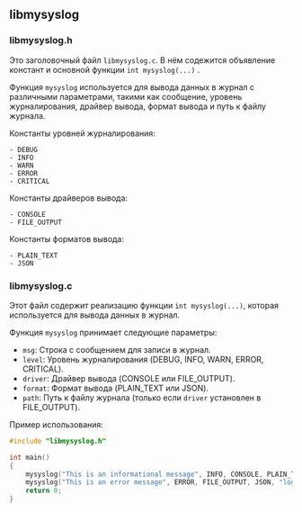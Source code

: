 ## libmysyslog

### libmysyslog.h

Это заголовочный файл `libmysyslog.c`. В нём содежится объявление констант и основной функции `int mysyslog(...)` .

Функция `mysyslog` используется для вывода данных в журнал с различными параметрами, такими как сообщение, уровень журналирования, драйвер вывода, формат вывода и путь к файлу журнала.

Константы уровней журналирования:
```
- DEBUG
- INFO
- WARN
- ERROR
- CRITICAL
```

Константы драйверов вывода:
```
- CONSOLE
- FILE_OUTPUT
```

Константы форматов вывода:
```
- PLAIN_TEXT
- JSON
```

### libmysyslog.c

Этот файл содержит реализацию функции `int mysyslog(...)`, которая используется для вывода данных в журнал.

Функция `mysyslog` принимает следующие параметры:
- `msg`: Строка с сообщением для записи в журнал.
- `level`: Уровень журналирования (DEBUG, INFO, WARN, ERROR, CRITICAL).
- `driver`: Драйвер вывода (CONSOLE или FILE_OUTPUT).
- `format`: Формат вывода (PLAIN_TEXT или JSON).
- `path`: Путь к файлу журнала (только если `driver` установлен в FILE_OUTPUT).

Пример использования:

```c
#include "libmysyslog.h"

int main()
{
    mysyslog("This is an informational message", INFO, CONSOLE, PLAIN_TEXT, NULL);
    mysyslog("This is an error message", ERROR, FILE_OUTPUT, JSON, "logfile.txt");
    return 0;
}
```
